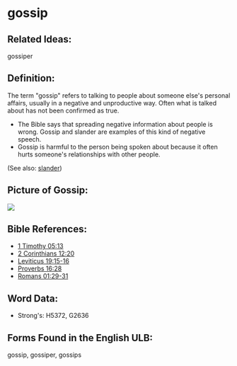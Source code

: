 # gossip

## Related Ideas:

gossiper

## Definition:

The term "gossip" refers to talking to people about someone else's personal affairs, usually in a negative and unproductive way. Often what is talked about has not been confirmed as true.

* The Bible says that spreading negative information about people is wrong. Gossip and slander are examples of this kind of negative speech.
* Gossip is harmful to the person being spoken about because it often hurts someone's relationships with other people.

(See also: [slander](../other/slander.md))

## Picture of Gossip:

<a href="https://content.bibletranslationtools.org/WycliffeAssociates/en_tw/raw/branch/master/PNGs/g/Gossip_fc.png"><img src="https://content.bibletranslationtools.org/WycliffeAssociates/en_tw/raw/branch/master/PNGs/g/Gossip_fc.png" ></a>

## Bible References:

* [1 Timothy 05:13](rc://en/tn/help/1ti/05/13)
* [2 Corinthians 12:20](rc://en/tn/help/2co/12/20)
* [Leviticus 19:15-16](rc://en/tn/help/lev/19/15)
* [Proverbs 16:28](rc://en/tn/help/pro/16/28)
* [Romans 01:29-31](rc://en/tn/help/rom/01/29)

## Word Data:

* Strong's: H5372, G2636

## Forms Found in the English ULB:

gossip, gossiper, gossips
